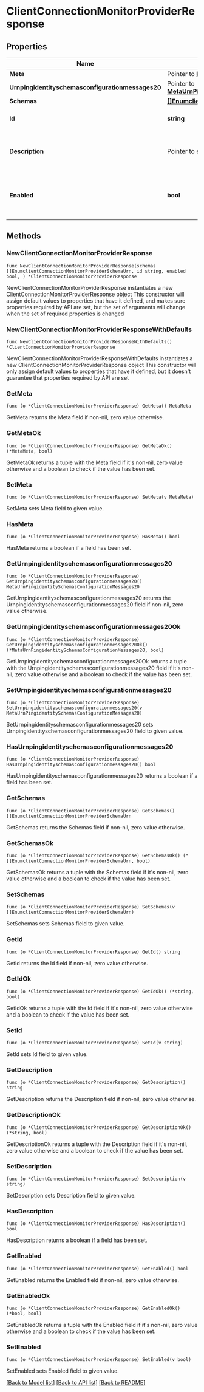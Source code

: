 # ClientConnectionMonitorProviderResponse

## Properties

Name | Type | Description | Notes
------------ | ------------- | ------------- | -------------
**Meta** | Pointer to [**MetaMeta**](MetaMeta.md) |  | [optional] 
**Urnpingidentityschemasconfigurationmessages20** | Pointer to [**MetaUrnPingidentitySchemasConfigurationMessages20**](MetaUrnPingidentitySchemasConfigurationMessages20.md) |  | [optional] 
**Schemas** | [**[]EnumclientConnectionMonitorProviderSchemaUrn**](EnumclientConnectionMonitorProviderSchemaUrn.md) |  | 
**Id** | **string** | Name of the Monitor Provider | 
**Description** | Pointer to **string** | A description for this Monitor Provider | [optional] 
**Enabled** | **bool** | Indicates whether the Monitor Provider is enabled for use. | 

## Methods

### NewClientConnectionMonitorProviderResponse

`func NewClientConnectionMonitorProviderResponse(schemas []EnumclientConnectionMonitorProviderSchemaUrn, id string, enabled bool, ) *ClientConnectionMonitorProviderResponse`

NewClientConnectionMonitorProviderResponse instantiates a new ClientConnectionMonitorProviderResponse object
This constructor will assign default values to properties that have it defined,
and makes sure properties required by API are set, but the set of arguments
will change when the set of required properties is changed

### NewClientConnectionMonitorProviderResponseWithDefaults

`func NewClientConnectionMonitorProviderResponseWithDefaults() *ClientConnectionMonitorProviderResponse`

NewClientConnectionMonitorProviderResponseWithDefaults instantiates a new ClientConnectionMonitorProviderResponse object
This constructor will only assign default values to properties that have it defined,
but it doesn't guarantee that properties required by API are set

### GetMeta

`func (o *ClientConnectionMonitorProviderResponse) GetMeta() MetaMeta`

GetMeta returns the Meta field if non-nil, zero value otherwise.

### GetMetaOk

`func (o *ClientConnectionMonitorProviderResponse) GetMetaOk() (*MetaMeta, bool)`

GetMetaOk returns a tuple with the Meta field if it's non-nil, zero value otherwise
and a boolean to check if the value has been set.

### SetMeta

`func (o *ClientConnectionMonitorProviderResponse) SetMeta(v MetaMeta)`

SetMeta sets Meta field to given value.

### HasMeta

`func (o *ClientConnectionMonitorProviderResponse) HasMeta() bool`

HasMeta returns a boolean if a field has been set.

### GetUrnpingidentityschemasconfigurationmessages20

`func (o *ClientConnectionMonitorProviderResponse) GetUrnpingidentityschemasconfigurationmessages20() MetaUrnPingidentitySchemasConfigurationMessages20`

GetUrnpingidentityschemasconfigurationmessages20 returns the Urnpingidentityschemasconfigurationmessages20 field if non-nil, zero value otherwise.

### GetUrnpingidentityschemasconfigurationmessages20Ok

`func (o *ClientConnectionMonitorProviderResponse) GetUrnpingidentityschemasconfigurationmessages20Ok() (*MetaUrnPingidentitySchemasConfigurationMessages20, bool)`

GetUrnpingidentityschemasconfigurationmessages20Ok returns a tuple with the Urnpingidentityschemasconfigurationmessages20 field if it's non-nil, zero value otherwise
and a boolean to check if the value has been set.

### SetUrnpingidentityschemasconfigurationmessages20

`func (o *ClientConnectionMonitorProviderResponse) SetUrnpingidentityschemasconfigurationmessages20(v MetaUrnPingidentitySchemasConfigurationMessages20)`

SetUrnpingidentityschemasconfigurationmessages20 sets Urnpingidentityschemasconfigurationmessages20 field to given value.

### HasUrnpingidentityschemasconfigurationmessages20

`func (o *ClientConnectionMonitorProviderResponse) HasUrnpingidentityschemasconfigurationmessages20() bool`

HasUrnpingidentityschemasconfigurationmessages20 returns a boolean if a field has been set.

### GetSchemas

`func (o *ClientConnectionMonitorProviderResponse) GetSchemas() []EnumclientConnectionMonitorProviderSchemaUrn`

GetSchemas returns the Schemas field if non-nil, zero value otherwise.

### GetSchemasOk

`func (o *ClientConnectionMonitorProviderResponse) GetSchemasOk() (*[]EnumclientConnectionMonitorProviderSchemaUrn, bool)`

GetSchemasOk returns a tuple with the Schemas field if it's non-nil, zero value otherwise
and a boolean to check if the value has been set.

### SetSchemas

`func (o *ClientConnectionMonitorProviderResponse) SetSchemas(v []EnumclientConnectionMonitorProviderSchemaUrn)`

SetSchemas sets Schemas field to given value.


### GetId

`func (o *ClientConnectionMonitorProviderResponse) GetId() string`

GetId returns the Id field if non-nil, zero value otherwise.

### GetIdOk

`func (o *ClientConnectionMonitorProviderResponse) GetIdOk() (*string, bool)`

GetIdOk returns a tuple with the Id field if it's non-nil, zero value otherwise
and a boolean to check if the value has been set.

### SetId

`func (o *ClientConnectionMonitorProviderResponse) SetId(v string)`

SetId sets Id field to given value.


### GetDescription

`func (o *ClientConnectionMonitorProviderResponse) GetDescription() string`

GetDescription returns the Description field if non-nil, zero value otherwise.

### GetDescriptionOk

`func (o *ClientConnectionMonitorProviderResponse) GetDescriptionOk() (*string, bool)`

GetDescriptionOk returns a tuple with the Description field if it's non-nil, zero value otherwise
and a boolean to check if the value has been set.

### SetDescription

`func (o *ClientConnectionMonitorProviderResponse) SetDescription(v string)`

SetDescription sets Description field to given value.

### HasDescription

`func (o *ClientConnectionMonitorProviderResponse) HasDescription() bool`

HasDescription returns a boolean if a field has been set.

### GetEnabled

`func (o *ClientConnectionMonitorProviderResponse) GetEnabled() bool`

GetEnabled returns the Enabled field if non-nil, zero value otherwise.

### GetEnabledOk

`func (o *ClientConnectionMonitorProviderResponse) GetEnabledOk() (*bool, bool)`

GetEnabledOk returns a tuple with the Enabled field if it's non-nil, zero value otherwise
and a boolean to check if the value has been set.

### SetEnabled

`func (o *ClientConnectionMonitorProviderResponse) SetEnabled(v bool)`

SetEnabled sets Enabled field to given value.



[[Back to Model list]](../README.md#documentation-for-models) [[Back to API list]](../README.md#documentation-for-api-endpoints) [[Back to README]](../README.md)


